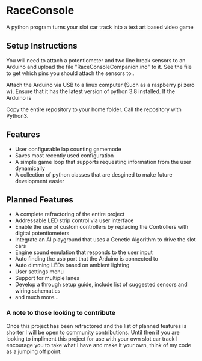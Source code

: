 # RaceConsole
A python program turns your slot car track into a text art based video game

## Setup Instructions
You will need to attach a potentiometer and two line break sensors to an 
Arduino and upload the file "RaceConsoleCompanion.ino" to it. See the file to 
get which pins you should attach the sensors to..

Attach the Arduino via USB to a linux computer (Such as a raspberry pi zero w). 
Ensure that it has the latest version of python 3.8 installed. If the Arduino is

Copy the entire repository to your home folder. Call the repository with Python3.

## Features
 * User configurable lap counting gamemode
 * Saves most recently used configuration
 * A simple game loop that supports requesting information from the user dynamically
 * A collection of python classes that are desgined to make future development easier
 

## Planned Features
 * A complete refractoring of the entire project
 * Addressable LED strip control via user interface
 * Enable the use of custom controllers by replacing the Controllers with digital potentiometers
 * Integrate an AI playground that uses a Genetic Algorithm to drive the slot cars
 * Engine sound emulation that responds to the user input
 * Auto finding the usb port that the Arduino is connected to
 * Auto dimming LEDs based on ambient lighting
 * User settings menu
 * Support for multiple lanes
 * Develop a through setup guide, include list of suggested sensors and wiring schematics
 * and much more...
 
 ### A note to those looking to contribute
  Once this project has been refractored and the list of planned features is shorter I will be open to community contributions. Until then if you are looking to impliment this project for use with your own slot car track I encourage you to take what I have and make it your own, think of my code as a jumping off point.
